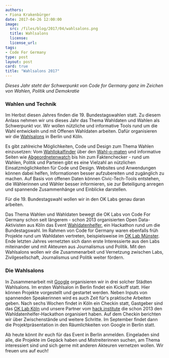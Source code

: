 ```yaml
---
authors:
- Fiona Krakenbürger
date: 2017-04-26 12:00:00
image:
  src: /files/blog/2017/04/wahlsalons.png
  title: Wahlsalons
  license:
  license_url:
tags:
- Code For Germany
type: post
layout: post
card: true
title: "Wahlsalons 2017"
---
```


*Dieses Jahr steht der Schwerpunkt von Code for Germany ganz im Zeichen von Wahlen, Politik und Demokratie*

### Wahlen und Technik

Im Herbst diesen Jahres finden die 19. Bundestagswahlen statt. Zu diesem Anlass nehmen wir uns dieses Jahr das Thema Wahldaten und Wahlen als Schwerpunkt vor. Wir wollen nützliche und informative Tools rund um die Wahl entwickeln und mit Offenen Wahldaten arbeiten. Dafür organisieren wir die <a href="http://codefor.de/wahlsalons">Wahlsalons</a> in Berlin und Köln.

Es gibt zahlreiche Möglichkeiten, Code und Design zum Thema Wahlen einzusetzen: Vom <a href="http://wahllokalfinder.herokuapp.com">Wahllokalfinder</a> über den <a href="https://www.bpb.de/politik/wahlen/wahl-o-mat/">Wahl-o-maten</a> und informative Seiten wie <a href="http://www.abgeordnetenwatch.de">Abgeordnetenwatch</a> bis hin zum Faktenchecker - rund um Wahlen, Politik und Parteien gibt es eine Vielzahl an nützlichen Einsatzmöglichkeiten für Code und Design. Websites und Anwendungen können dabei helfen, Informationen besser aufzubereiten und zugänglich zu machen. Auf Basis von offenen Daten können Civic-Tech-Tools entstehen, die Wählerinnen und Wähler besser informieren, sie zur Beteiligung anregen und spannende Zusammenhänge und Einblicke darstellen.

Für die 19. Bundestagswahl wollen wir in den OK Labs genau daran arbeiten.

Das Thema Wahlen und Wahldaten bewegt die OK Labs von Code For Germany schon seit längerem - schon 2013 organisierten Open Data-Aktivisten aus Köln das Event <a href="http://wahldatenhelfer.de">Wahldatenhelfer</a>, ein Hackathon rund um die Bundestagswahl. Im Rahmen von Code for Germany waren ebenfalls früh Projekte rund um Wahldaten vertreten, beispielsweise im <a href="https://codefor.de/muenster">OK Lab Münster</a>. Ende letzten Jahres vernetzten sich dann erste Interessierte aus den Labs miteinander und mit Akteuren aus Journalismus und Politik. Mit den Wahlsalons wollen wir die Zusammenarbeit und Vernetzung zwischen Labs, Zivilgesellschaft, Journalismus und Politik weiter fördern.

### Die Wahlsalons

In Zusammenarbeit mit <a href="google.org">Google</a> organisieren wir in drei solcher Städten Wahlsalons. Im ersten Wahlsalon in Berlin findet ein Kickoff statt. Hier können Projekte vorgestellt und gestartet werden. Neben Inputs von spannenden Speakerinnen wird es auch Zeit für's praktische Arbeiten geben. Nach sechs Wochen findet in Köln ein Checkin statt, Gastgeber sind das <a href="http://codefor.de/koeln">OK Lab Köln</a> und unsere Partner vom <a href="http://hack.institute">hack.institute</a> die schon 2013 den Wahldatenhelfer-Hackathon organisiert haben. Auf dem Checkin berichten wir über Zwischenstände und weitere Schritte. Im September findet dann die Projektpräsentation in den Räumlichkeiten von Google in Berlin statt.

Ab heute könnt ihr euch für das Event in Berlin anmelden. Eingeladen sind alle, die Projekte im Gepäck haben und Mistreiterinnen suchen, am Thema interessiert sind und sich gerne mit anderen Akteuren vernetzen wollen. Wir freuen uns auf euch!
